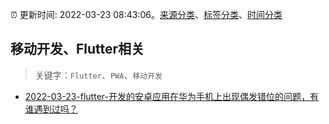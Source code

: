 :alarm_clock: 更新时间: 2022-03-23 08:43:06。[来源分类](../README.md)、[标签分类](../TAGS.md)、[时间分类](../TIMELINE.md)

## 移动开发、Flutter相关


> 关键字：`Flutter`、`PWA`、`移动开发`



- [2022-03-23-flutter-开发的安卓应用在华为手机上出现偶发错位的问题，有谁遇到过吗？](https://www.v2ex.com/t/842370) 